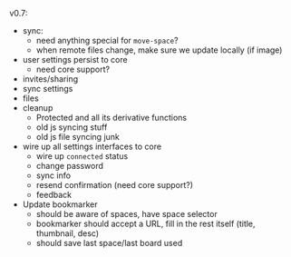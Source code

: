 v0.7:

- sync:
  - need anything special for `move-space`?
  - when remote files change, make sure we update locally (if image)
- user settings persist to core
  - need core support?
- invites/sharing
- sync settings
- files
- cleanup
  - Protected and all its derivative functions
  - old js syncing stuff
  - old js file syncing junk
- wire up all settings interfaces to core
  - wire up `connected` status
  - change password
  - sync info
  - resend confirmation (need core support?)
  - feedback
- Update bookmarker
  - should be aware of spaces, have space selector
  - bookmarker should accept a URL, fill in the rest itself (title, thumbnail, desc)
  - should save last space/last board used

